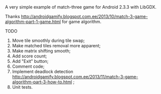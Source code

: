 A very simple example of match-three game for Android 2.3.3 with LibGDX.

Thanks http://androidgamify.blogspot.com.ee/2013/10/match-3-game-algorithm-part-1-game.html for game algorithm.

TODO  
1. Move tile smoothly during tile swap;  
2. Make matched tiles removal more apparent;  
3. Make matrix shifting smooth;  
4. Add score count;  
5. Add "Exit" button;  
6. Comment code;  
7. Implement deadlock detection http://androidgamify.blogspot.com.ee/2013/11/match-3-game-algorithm-part-3-how-to.html ;  
8. Unit tests.  
